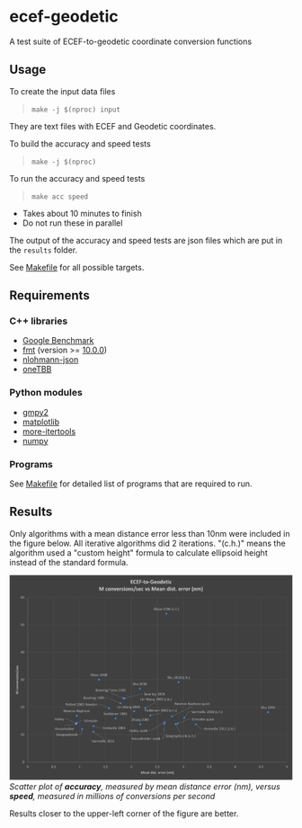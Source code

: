 # ecef-geodetic

A test suite of ECEF-to-geodetic coordinate conversion functions

## Usage

To create the input data files
> `make -j $(nproc) input`

They are text files with ECEF and Geodetic coordinates.

To build the accuracy and speed tests
> `make -j $(nproc)`

To run the accuracy and speed tests
> `make acc speed`
* Takes about 10 minutes to finish
* Do not run these in parallel

The output of the accuracy and speed tests are json files which are put in the `results` folder.

See [Makefile](Makefile) for all possible targets.

## Requirements

### C++ libraries

- [Google Benchmark](https://github.com/google/benchmark)
- [fmt](https://github.com/fmtlib/fmt) (version >= [10.0.0](https://github.com/fmtlib/fmt/releases/tag/10.0.0))
- [nlohmann-json](https://github.com/nlohmann/json)
- [oneTBB](https://github.com/oneapi-src/oneTBB)

### Python modules

- [gmpy2](https://github.com/aleaxit/gmpy)
- [matplotlib](https://matplotlib.org/)
- [more-itertools](https://github.com/more-itertools/more-itertools)
- [numpy](https://numpy.org/)

### Programs

See [Makefile](Makefile) for detailed list of programs that are required to run.

## Results

Only algorithms with a mean distance error less than 10nm were included in the figure below.  All iterative algorithms did 2 iterations.  "(c.h.)" means the algorithm used a "custom height" formula to calculate ellipsoid height instead of the standard formula.

![Scatter plot of accuracy vs speed](results/acc-speed.20240306T134635.png)
*Scatter plot of ***accuracy***, measured by mean distance error (nm), versus ***speed***, measured in millions of conversions per second*

Results closer to the upper-left corner of the figure are better.
